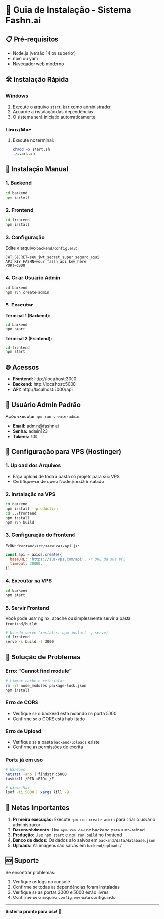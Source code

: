 # 🚀 Guia de Instalação - Sistema Fashn.ai

## 📋 Pré-requisitos

- Node.js (versão 14 ou superior)
- npm ou yarn
- Navegador web moderno

## 🛠️ Instalação Rápida

### Windows
1. Execute o arquivo `start.bat` como administrador
2. Aguarde a instalação das dependências
3. O sistema será iniciado automaticamente

### Linux/Mac
1. Execute no terminal:
   ```bash
   chmod +x start.sh
   ./start.sh
   ```

## 🔧 Instalação Manual

### 1. Backend

```bash
cd backend
npm install
```

### 2. Frontend

```bash
cd frontend
npm install
```

### 3. Configuração

Edite o arquivo `backend/config.env`:

```env
JWT_SECRET=seu_jwt_secret_super_seguro_aqui
API_KEY_FASHN=your_fashn_api_key_here
PORT=5000
```

### 4. Criar Usuário Admin

```bash
cd backend
npm run create-admin
```

### 5. Executar

**Terminal 1 (Backend):**
```bash
cd backend
npm start
```

**Terminal 2 (Frontend):**
```bash
cd frontend
npm start
```

## 🌐 Acessos

- **Frontend:** http://localhost:3000
- **Backend:** http://localhost:5000
- **API:** http://localhost:5000/api

## 👤 Usuário Admin Padrão

Após executar `npm run create-admin`:

- **Email:** admin@fashn.ai
- **Senha:** admin123
- **Tokens:** 100

## 🔧 Configuração para VPS (Hostinger)

### 1. Upload dos Arquivos
- Faça upload de toda a pasta do projeto para sua VPS
- Certifique-se de que o Node.js está instalado

### 2. Instalação na VPS
```bash
cd backend
npm install --production
cd ../frontend
npm install
npm run build
```

### 3. Configuração do Frontend
Edite `frontend/src/services/api.js`:
```javascript
const api = axios.create({
  baseURL: 'https://sua-vps.com/api', // URL da sua VPS
  timeout: 30000,
});
```

### 4. Executar na VPS
```bash
cd backend
npm start
```

### 5. Servir Frontend
Você pode usar nginx, apache ou simplesmente servir a pasta `frontend/build`:

```bash
# Usando serve (instalar: npm install -g serve)
cd frontend
serve -s build -l 3000
```

## 🐛 Solução de Problemas

### Erro: "Cannot find module"
```bash
# Limpar cache e reinstalar
rm -rf node_modules package-lock.json
npm install
```

### Erro de CORS
- Verifique se o backend está rodando na porta 5000
- Confirme se o CORS está habilitado

### Erro de Upload
- Verifique se a pasta `backend/uploads` existe
- Confirme as permissões de escrita

### Porta já em uso
```bash
# Windows
netstat -ano | findstr :5000
taskkill /PID <PID> /F

# Linux/Mac
lsof -ti:5000 | xargs kill -9
```

## 📝 Notas Importantes

1. **Primeira execução:** Execute `npm run create-admin` para criar o usuário administrador
2. **Desenvolvimento:** Use `npm run dev` no backend para auto-reload
3. **Produção:** Use `npm start` e `npm run build` no frontend
4. **Banco de dados:** Os dados são salvos em `backend/data/database.json`
5. **Uploads:** As imagens são salvas em `backend/uploads/`

## 🆘 Suporte

Se encontrar problemas:

1. Verifique os logs no console
2. Confirme se todas as dependências foram instaladas
3. Verifique se as portas 3000 e 5000 estão livres
4. Confirme se o arquivo `config.env` está configurado

---

**Sistema pronto para uso! 🎉**
